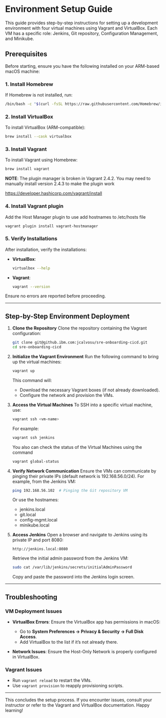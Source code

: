 # Environment Setup Guide

This guide provides step-by-step instructions for setting up a development environment with four virtual machines using Vagrant and VirtualBox. Each VM has a specific role: Jenkins, Git repository, Configuration Management, and Minikube.

## Prerequisites

Before starting, ensure you have the following installed on your ARM-based macOS machine:

### 1. Install Homebrew
If Homebrew is not installed, run:
```bash
/bin/bash -c "$(curl -fsSL https://raw.githubusercontent.com/Homebrew/install/HEAD/install.sh)"
```

### 2. Install VirtualBox
To install VirtualBox (ARM-compatible):
```bash
brew install --cask virtualbox
```

### 3. Install Vagrant
To install Vagrant using Homebrew:
```bash
brew install vagrant
```

**NOTE**:
The plugin manager is broken in Vagrant 2.4.2. You may need to manually install version 2.4.3 to make the plugin work

https://developer.hashicorp.com/vagrant/install

### 4. Install Vagrant plugin
Add the Host Manager plugin to use add hostnames to /etc/hosts file
```bash
vagrant plugin install vagrant-hostmanager
````

### 5. Verify Installations
After installation, verify the installations:
- **VirtualBox**:
  ```bash
  virtualbox --help
  ```
- **Vagrant**:
  ```bash
  vagrant --version
  ```

Ensure no errors are reported before proceeding.

---

## Step-by-Step Environment Deployment

1. **Clone the Repository**
   Clone the repository containing the Vagrant configuration:
   ```bash
   git clone git@github.ibm.com:jcalvosu/sre-onboarding-cicd.git
   cd sre-onboarding-cicd
   ```

2. **Initialize the Vagrant Environment**
   Run the following command to bring up the virtual machines:
   ```bash
   vagrant up
   ```

   This command will:
   - Download the necessary Vagrant boxes (if not already downloaded).
   - Configure the network and provision the VMs.

3. **Access the Virtual Machines**
   To SSH into a specific virtual machine, use:
   ```bash
   vagrant ssh <vm-name>
   ```
   For example:
   ```bash
   vagrant ssh jenkins
   ```
   You also can check the status of the Virtual Machines using the command
   ```bash
   vagrant global-status
   ```

4. **Verify Network Communication**
   Ensure the VMs can communicate by pinging their private IPs (default network is 192.168.56.0/24). For example, from the Jenkins VM:
   ```bash
   ping 192.168.56.102  # Pinging the Git repository VM
   ```
   Or use the hostnames:
   - jenkins.local
   - git.local
   - config-mgmt.local
   - minikube.local

5. **Access Jenkins**
   Open a browser and navigate to Jenkins using its private IP and port 8080:
   ```
   http://jenkins.local:8080
   ```
   Retrieve the initial admin password from the Jenkins VM:
   ```bash
   sudo cat /var/lib/jenkins/secrets/initialAdminPassword
   ```
   Copy and paste the password into the Jenkins login screen.

---

## Troubleshooting

### VM Deployment Issues
- **VirtualBox Errors**:
  Ensure the VirtualBox app has permissions in macOS:
  - Go to **System Preferences → Privacy & Security → Full Disk Access**.
  - Add VirtualBox to the list if it’s not already there.

- **Network Issues**:
  Ensure the Host-Only Network is properly configured in VirtualBox.

### Vagrant Issues
- Run `vagrant reload` to restart the VMs.
- Use `vagrant provision` to reapply provisioning scripts.

---

This concludes the setup process. If you encounter issues, consult your instructor or refer to the Vagrant and VirtualBox documentation. Happy learning!
